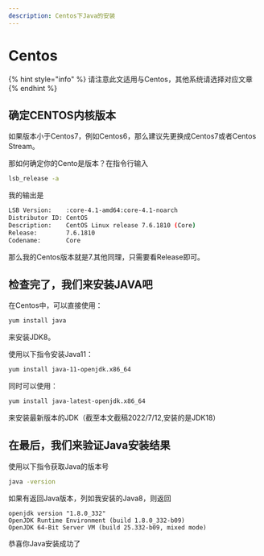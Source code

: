 ```yaml
---
description: Centos下Java的安装
---
```


# Centos

{% hint style="info" %}
请注意此文适用与Centos，其他系统请选择对应文章
{% endhint %}

## 确定CENTOS内核版本

如果版本小于Centos7，例如Centos6，那么建议先更换成Centos7或者Centos Stream。

那如何确定你的Cento是版本？在指令行输入

```bash
lsb_release -a
```

我的输出是

```bash
LSB Version:    :core-4.1-amd64:core-4.1-noarch
Distributor ID: CentOS
Description:    CentOS Linux release 7.6.1810 (Core)
Release:        7.6.1810
Codename:       Core
```

那么我的Centos版本就是7.其他同理，只需要看Release即可。

## 检查完了，我们来安装JAVA吧

在Centos中，可以直接使用：

```bash
yum install java
```

来安装JDK8。

使用以下指令安装Java11：

```bash
yum install java-11-openjdk.x86_64 
```

同时可以使用：

```bash
yum install java-latest-openjdk.x86_64 
```

来安装最新版本的JDK（截至本文截稿2022/7/12,安装的是JDK18）

## 在最后，我们来验证Java安装结果

使用以下指令获取Java的版本号

```bash
java -version
```

如果有返回Java版本，列如我安装的Java8，则返回

```
openjdk version "1.8.0_332"
OpenJDK Runtime Environment (build 1.8.0_332-b09)
OpenJDK 64-Bit Server VM (build 25.332-b09, mixed mode)
```

恭喜你Java安装成功了
